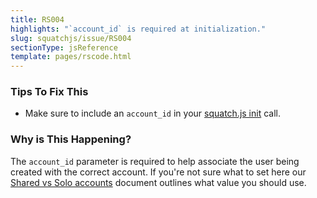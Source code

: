 ```yaml
---
title: RS004
highlights: "`account_id` is required at initialization."
slug: squatchjs/issue/RS004
sectionType: jsReference
template: pages/rscode.html
---
```


### Tips To Fix This

 - Make sure to include an `account_id` in your [squatch.js init](/squatchjs/#init) call.

### Why is This Happening?

The `account_id` parameter is required to help associate the user being created with the correct account. If you're not sure what to set here our [Shared vs Solo accounts](/shared-vs-solo-accounts) document outlines what value you should use.